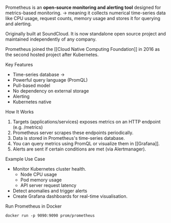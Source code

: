 Prometheus is an **open-source monitoring and alerting tool** designed for metrics-based monitoring.
-> meaning it collects numerical time-series data like CPU usage, request counts, memory usage and stores it for querying and alerting.

Originally built at SoundCloud. It is now standalone open source project and maintained independently of any company.

Prometheus joined the [[Cloud Native Computing Foundation]] in 2016 as the second hosted project after Kubernetes.

Key Features
- Time-series database ->
- Powerful query language (PromQL)
- Pull-based model
- No dependency on external storage
- Alerting
- Kubernetes native

How It Works
1. Targets (applications/services) exposes metrics on an HTTP endpoint (e.g. /metrics)
2. Prometheus server scrapes these endpoints periodically.
3. Data is stored in Prometheus's time-series database.
4. You can query metrics using PromQL or visualize them in [[Grafana]].
5. Alerts are sent if certain conditions are met (via Alertmanager).

Example Use Case
- Monitor Kubernetes cluster health.
	- Node CPU usage
	- Pod memory usage
	- API server request latency
- Detect anomalies and trigger alerts
- Create Grafana dashboards for real-time visualisation.

Run Prometheus in Docker
```
docker run -p 9090:9090 prom/prometheus
```
